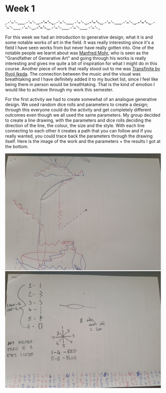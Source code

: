 # Week 1

_,.-'~'-.,__,.-'~'-.,__,.-'~'-.,__,.-'~'-.,__,.-'~'-.,__,.-'~'-.,__,.-'~'-.,__,.-'~'-.,__,.-'~'-.,__,.-'~'-.,__,.-'~'-.,__,.-'~'-.,__,.-'~'-.,__,.-'~'-.,__,.-'~'-.,_

For this week we had an introduction to generative design, what it is and some notable works of art in the field. It was really interesting since it's a field I have seen works from but never have really gotten into. One of the notable people we learnt about was [Manfred Mohr](http://www.emohr.com/), who is seen as the "Grandfather of Generative Art" and going through his works is really interesting and gives me quite a bit of inspiration for what I might do in this course. Another piece  of work that really stood out to me was [Transfinite by Ryoji Ikeda](https://www.youtube.com/watch?v=XwjlYpJCBgk). The connection between the music and the visual was breathtaking and I have definitely added it to my bucket list, since I feel like being there in person would be breathtaking. That is the kind of emotion I would like to achieve through my work this semester.

For the first activity we had to create somewhat of an analogue generative design. We used random dice rolls and parameters to create a design; through this everyone could do the activity and get completely different outcomes even though we all used the same parameters. My group decided to create a line drawing, with the parameters and dice rolls deciding the direction of the line, the colour, the size and the style. With each line connecting to each other it creates a path that you can follow and if you really wanted, you could trace back the parameters through the drawing itself.
Here is the image of the work and the parameters + the results I got at the bottom.

![Image 1](20200727_153347.jpg)
![Image 2](20200727_153405.jpg)
